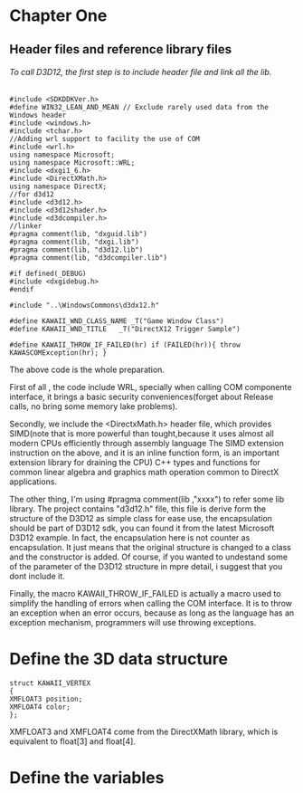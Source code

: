 # Chapter One

## Header files and reference library files
###### To call D3D12, the first step is to include header file and link all the lib.

```
#include <SDKDDKVer.h>
#define WIN32_LEAN_AND_MEAN // Exclude rarely used data from the Windows header
#include <windows.h>
#include <tchar.h>
//Adding wrl support to facility the use of COM
#include <wrl.h>
using namespace Microsoft;
using namespace Microsoft::WRL;
#include <dxgi1_6.h>
#include <DirectXMath.h>
using namespace DirectX;
//for d3d12
#include <d3d12.h>
#include <d3d12shader.h>
#include <d3dcompiler.h>
//linker
#pragma comment(lib, "dxguid.lib")
#pragma comment(lib, "dxgi.lib")
#pragma comment(lib, "d3d12.lib")
#pragma comment(lib, "d3dcompiler.lib")
 
#if defined(_DEBUG)
#include <dxgidebug.h>
#endif
 
#include "..\WindowsCommons\d3dx12.h"
 
#define KAWAII_WND_CLASS_NAME _T("Game Window Class")
#define KAWAII_WND_TITLE   _T("DirectX12 Trigger Sample")
 
#define KAWAII_THROW_IF_FAILED(hr) if (FAILED(hr)){ throw KAWASCOMException(hr); }
```

The above code is the whole preparation.

First of all , the code include WRL, specially when calling COM componente interface, it brings a basic security conveniences(forget about Release 
calls, no bring some memory lake problems).

Secondly, we include the <DirectxMath.h> header file, which provides SIMD(note that is more powerful than tought,because it uses almost all modern CPUs efficiently through assembly language The SIMD extension 
instruction on the above, and it is an inline function form, is an important extension library for draining the CPU) 
C++ types and functions for common linear algebra and graphics math operation common to DirectX applications.

The other thing, I'm using #pragma comment(lib ,"xxxx") to refer some lib library. The project contains "d3d12.h" file, this file is derive form the 
structure of the D3D12 as simple class for ease use, the encapsulation should be part of D3D12 sdk, you can found it from the latest Microsoft D3D12 example.
In fact, the encapsulation here is not counter as encapsulation. It just means that the original structure is changed to a class and the constructor is added.
Of course, if you wanted to undestand some of the parameter of the D3D12 structure in mpre detail, i suggest that you dont include it.

Finally, the macro KAWAII_THROW_IF_FAILED is actually a macro used to simplify the handling of errors when calling the COM interface. It is to throw an exception when an error occurs, 
because as long as the language has an exception mechanism, programmers will use throwing exceptions. 

# Define the 3D data structure 

```
struct KAWAII_VERTEX
{
XMFLOAT3 position;
XMFLOAT4 color;
};

```
XMFLOAT3 and XMFLOAT4 come from the DirectXMath library, which is equivalent to float[3] and float[4].

# Define the variables



